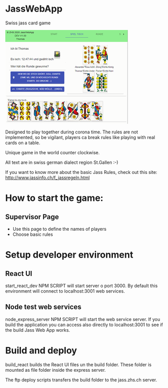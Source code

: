 # JassWebApp
Swiss jass card game

![screen shot](screenshot.png)

Designed to play together during corona time. The rules are not implemented, so be vigilant, players ca break rules like playing with real cards on a table.

Unique game in the world counter clockwise.

All text are in swiss german dialect region St.Gallen :-)

If you want to know more about the basic Jass Rules, check out this site: http://www.jassinfo.ch/f_jassregeln.html

# How to start the game:
## Supervisor Page
* Use this page to define the names of players
* Choose basic rules

# Setup developer environment
## React UI
start_react_dev NPM SCRIPT will start server o port 3000. By default this environment will connect to localhost:3001 web services.

## Node test web services
node_express_server NPM SCRIPT will start the web service server. If you build the application you can access also directly to localhost:3001 to see if the build Jass Web App works.

# Build and deploy
build_react builds the React UI files un the build folder. These folder is mounted as file folder inside the express server.

The ftp deploy scripts transfers the build folder to the jass.zhs.ch server.
